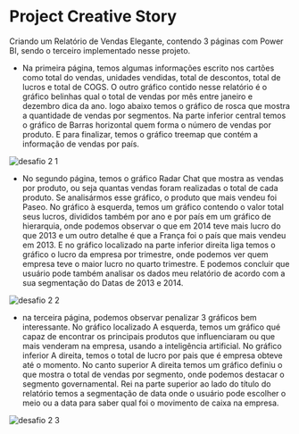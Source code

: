 # Project Creative Story
Criando um Relatório de Vendas Elegante, contendo 3 páginas com Power BI, sendo o terceiro implementado nesse projeto. 

- Na primeira página, temos algumas informações escrito nos cartões como total do vendas, unidades vendidas, total de descontos, total de lucros e total de COGS. O outro gráfico contido nesse relatório é o gráfico belinhas qual o total de vendas por mês entre janeiro e dezembro dica da ano.  logo abaixo temos o gráfico de rosca que mostra a quantidade de vendas por segmentos. Na parte inferior central temos o gráfico de Barras horizontal quem forma o número de vendas por produto. E para finalizar, temos o gráfico treemap que contém a informação de vendas por país.

![desafio 2 1](https://github.com/Adriano1976/project_creative_story/assets/17755195/305a4a9a-ab4a-4301-8e6f-44acfcfbb16c)

- No segundo página, temos o gráfico Radar Chat que mostra as vendas por produto, ou seja quantas vendas foram realizadas o total de cada produto. Se analisármos esse gráfico, o produto que mais vendeu foi Paseo. No gráfico à esquerda, temos um gráfico contendo o valor total seus lucros, divididos também por ano e por país em um gráfico de hierarquia, onde podemos observar o que em 2014 teve mais lucro do que 2013 e um outro detalhe é que a França foi o país que mais vendeu em 2013. E no gráfico localizado na parte inferior direita liga temos o gráfico o lucro da empresa por trimestre, onde podemos ver quem empresa teve o maior lucro no quarto trimestre. E podemos concluir que usuário pode também analisar os dados meu relatório de acordo com a sua segmentação do Datas de 2013 e 2014.

![desafio 2 2](https://github.com/Adriano1976/project_creative_story/assets/17755195/ae661c4f-ff2e-40fc-9de3-b24fd552226c)

- na terceira página, podemos observar penalizar 3 gráficos bem interessante. No gráfico localizado A esquerda, temos um gráfico qué capaz de encontrar os principais produtos que influenciaram ou que mais venderam na empresa, usando a inteligência artificial. No gráfico inferior A direita, temos o total de lucro por pais que é empresa obteve até o momento. No canto superior A direita temos um gráfico definiu o que mostra o total de vendas por segmento, onde podemos destacar o segmento governamental. Rei na parte superior ao lado do título do relatório temos a segmentação de data onde o usuário pode escolher o meio ou a data para saber qual foi o movimento de caixa na empresa.

![desafio 2 3](https://github.com/Adriano1976/project_creative_story/assets/17755195/4267da63-d27e-43c2-bcd8-47586cdc5537)

